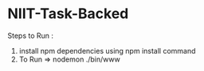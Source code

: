 # NIIT-Task-Backed
Steps to Run :
1) install npm dependencies using npm install command
2) To Run => nodemon ./bin/www
